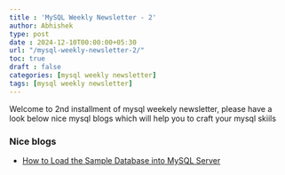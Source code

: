 ```yaml
---
title : 'MySQL Weekly Newsletter - 2'
author: Abhishek
type: post
date : 2024-12-10T00:00:00+05:30
url: "/mysql-weekly-newsletter-2/"
toc: true
draft : false
categories: [mysql weekly newsletter]
tags: [mysql weekly newsletter]
---
```


Welcome to 2nd installment of mysql weekely newsletter, please have a look below nice mysql blogs which will
help you to craft your mysql skiils

### Nice blogs

* [How to Load the Sample Database into MySQL Server](https://www.mysqltutorial.org/getting-started-with-mysql/how-to-load-sample-database-into-mysql-database-server/)


